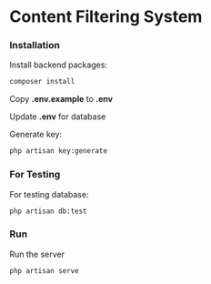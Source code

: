 # Content Filtering System

### Installation

Install backend packages:

```bash
composer install
```

Copy **.env.example** to **.env**

Update **.env** for database

Generate key:

```bash
php artisan key:generate
```

### For Testing

For testing database:

```bash
php artisan db:test
```

### Run

Run the server

```bash
php artisan serve
```
